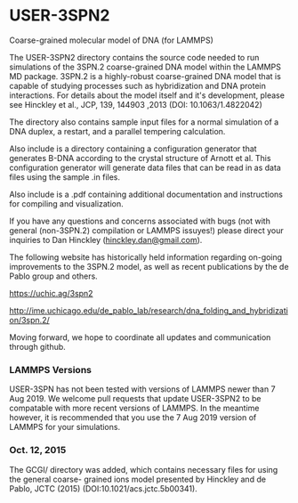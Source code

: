 # USER-3SPN2
Coarse-grained molecular model of DNA (for LAMMPS)

The USER-3SPN2 directory contains the source code needed to run simulations of
the 3SPN.2 coarse-grained DNA model within the LAMMPS MD package. 3SPN.2 is a
highly-robust coarse-grained DNA model that is capable of studying processes
such as hybridization and DNA protein interactions.  For details about the
model itself and it's development, please see Hinckley et al., JCP, 139, 144903
,2013 (DOI: 10.1063/1.4822042)

The directory also contains sample input files for a normal simulation of a DNA
duplex, a restart, and a parallel tempering calculation. 

Also include is a directory containing a configuration generator that generates
B-DNA according to the crystal structure of Arnott et al.  This configuration
generator will generate data files that can be read in as data files using the
sample .in files.

Also include is a .pdf containing additional documentation and instructions for
compiling and visualization.

If you have any questions and concerns associated with bugs (not with general 
(non-3SPN.2) compilation or LAMMPS issuyes!) please direct your inquiries to 
Dan Hinckley (hinckley.dan@gmail.com).

The following website has historically held information regarding on-going improvements to
the 3SPN.2 model, as well as recent publications by the de Pablo group and
others.

https://uchic.ag/3spn2

http://ime.uchicago.edu/de_pablo_lab/research/dna_folding_and_hybridization/3spn.2/

Moving forward, we hope to coordinate all updates and communication through github.

### LAMMPS Versions ###
USER-3SPN has not been tested with versions of LAMMPS newer than 7 Aug 2019. 
We welcome pull requests that update USER-3SPN2 to be compatable with more recent versions of LAMMPS.
In the meantime however, it is recommended that you use the 7 Aug 2019 version of LAMMPS for your simulations.

### Oct. 12, 2015 ###
The GCGI/ directory was added, which contains necessary files for using 
the general coarse- grained ions model presented by Hinckley and de Pablo, 
JCTC (2015) (DOI:10.1021/acs.jctc.5b00341).



